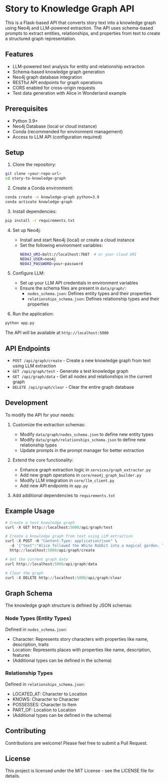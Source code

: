 # Story to Knowledge Graph API

This is a Flask-based API that converts story text into a knowledge graph using Neo4j and LLM-powered extraction. The API uses schema-based prompts to extract entities, relationships, and properties from text to create a structured graph representation.

## Features

- LLM-powered text analysis for entity and relationship extraction
- Schema-based knowledge graph generation
- Neo4j graph database integration
- RESTful API endpoints for graph operations
- CORS enabled for cross-origin requests
- Test data generation with Alice in Wonderland example

## Prerequisites

- Python 3.9+
- Neo4j Database (local or cloud instance)
- Conda (recommended for environment management)
- Access to LLM API (configuration required)

## Setup

1. Clone the repository:

```bash
git clone <your-repo-url>
cd story-to-knowledge-graph
```

2. Create a Conda environment:

```bash
conda create -n knowledge-graph python=3.9
conda activate knowledge-graph
```

3. Install dependencies:

```bash
pip install -r requirements.txt
```

4. Set up Neo4j:

   - Install and start Neo4j (local) or create a cloud instance
   - Set the following environment variables:
     ```bash
     NEO4J_URI=bolt://localhost:7687  # or your cloud URI
     NEO4J_USER=neo4j
     NEO4J_PASSWORD=your-password
     ```

5. Configure LLM:

   - Set up your LLM API credentials in environment variables
   - Ensure the schema files are present in `data/graph/`:
     - `nodes_schema.json`: Defines entity types and their properties
     - `relationships_schema.json`: Defines relationship types and their properties

6. Run the application:

```bash
python app.py
```

The API will be available at `http://localhost:5000`

## API Endpoints

- `POST /api/graph/create` - Create a new knowledge graph from text using LLM extraction
- `GET /api/graph/test` - Generate a test knowledge graph
- `GET /api/graph/data` - Get all nodes and relationships in the current graph
- `DELETE /api/graph/clear` - Clear the entire graph database

## Development

To modify the API for your needs:

1. Customize the extraction schemas:

   - Modify `data/graph/nodes_schema.json` to define new entity types
   - Modify `data/graph/relationships_schema.json` to define new relationship types
   - Update prompts in the prompt manager for better extraction

2. Extend the core functionality:

   - Enhance graph extraction logic in `services/graph_extractor.py`
   - Add new graph operations in `core/neo4j_graph_builder.py`
   - Modify LLM integration in `core/llm_client.py`
   - Add new API endpoints in `app.py`

3. Add additional dependencies to `requirements.txt`

## Example Usage

```python
# Create a test knowledge graph
curl -X GET http://localhost:5000/api/graph/test

# Create a knowledge graph from text using LLM extraction
curl -X POST -H "Content-Type: application/json" \
  -d '{"text":"Alice followed the White Rabbit into a magical garden. The Cheshire Cat appeared and guided Alice with cryptic advice."}' \
  http://localhost:5000/api/graph/create

# Get the current graph data
curl http://localhost:5000/api/graph/data

# Clear the graph
curl -X DELETE http://localhost:5000/api/graph/clear
```

## Graph Schema

The knowledge graph structure is defined by JSON schemas:

### Node Types (Entity Types)

Defined in `nodes_schema.json`:

- Character: Represents story characters with properties like name, description, traits
- Location: Represents places with properties like name, description, features
- (Additional types can be defined in the schema)

### Relationship Types

Defined in `relationships_schema.json`:

- LOCATED_AT: Character to Location
- KNOWS: Character to Character
- POSSESSES: Character to Item
- PART_OF: Location to Location
- (Additional types can be defined in the schema)

## Contributing

Contributions are welcome! Please feel free to submit a Pull Request.

## License

This project is licensed under the MIT License - see the LICENSE file for details.
